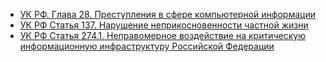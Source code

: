 - [УК РФ. Глава 28. Преступления в сфере компьютерной информации](https://www.consultant.ru/document/cons_doc_LAW_10699/4398865e2a04f4d3cd99e389c6c5d62e684676f1/)
- [УК РФ Статья 137. Нарушение неприкосновенности частной жизни](https://www.consultant.ru/document/cons_doc_LAW_10699/4234a27af714cc608ea71b7bae9400f3613c8f60/)
- [УК РФ Статья 274.1. Неправомерное воздействие на критическую информационную инфраструктуру Российской Федерации](https://www.consultant.ru/document/cons_doc_LAW_10699/34672bc8c82c4b6f4b7c8cd4e77a9f414fed6cb1/)